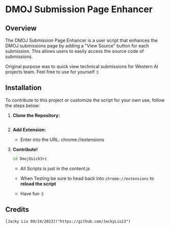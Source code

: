 # DMOJ Submission Page Enhancer #

## Overview ##

The DMOJ Submission Page Enhancer is a user script that enhances the DMOJ submissions page by adding a "View Source" button for each submission. This allows users to easily access the source code of submissions.

Original purpose was to quick view technical submissions for Western AI projects team. Feel free to use for yourself :)

## Installation ##

To contribute to this project or customize the script for your own use, follow the steps below:

1. **Clone the Repository:**

   ```sh
   ```

2.  **Add Extension:**
    * Enter into the URL: chrome://extensions 


3.  **Contribute!**
    ```sh
    cd DmojQuickSrc
    ```
    * All Scripts is just in the content.js

    * When Testing be sure to head back into `chrome://extensions` to **reload the script**

    * Have fun :)

## Credits ##
    [Jacky Liu 09/24/2023]("https://github.com/JackyLiu13")
        



 
